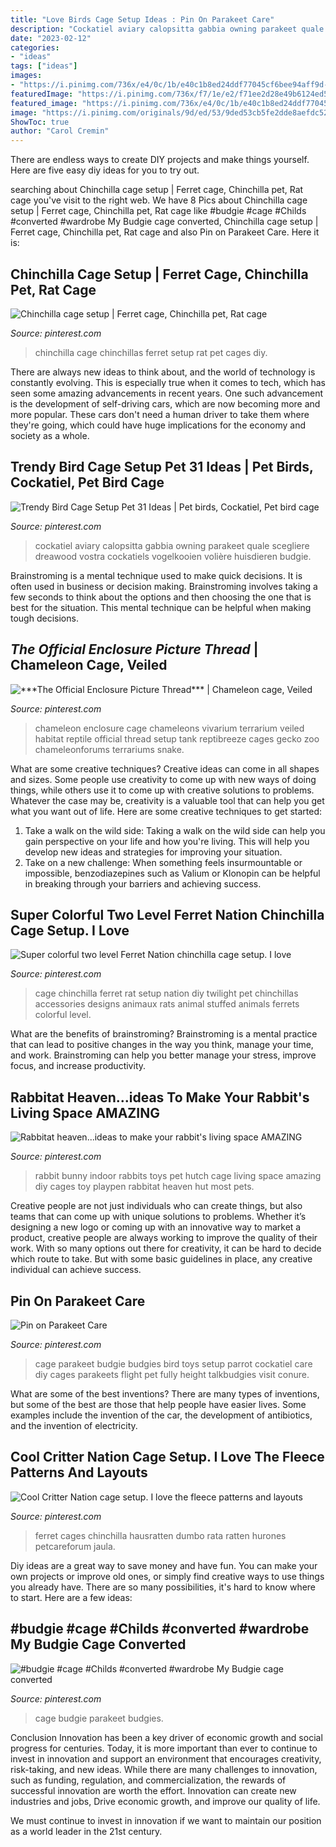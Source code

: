 ```yaml
---
title: "Love Birds Cage Setup Ideas : Pin On Parakeet Care"
description: "Cockatiel aviary calopsitta gabbia owning parakeet quale scegliere dreawood vostra cockatiels vogelkooien volière huisdieren budgie"
date: "2023-02-12"
categories:
- "ideas"
tags: ["ideas"]
images:
- "https://i.pinimg.com/736x/e4/0c/1b/e40c1b8ed24ddf77045cf6bee94aff9d--bunny-room-bunny-hutch.jpg?b=t"
featuredImage: "https://i.pinimg.com/736x/f7/1e/e2/f71ee2d28e49b6124ed5bd00873a0521.jpg"
featured_image: "https://i.pinimg.com/736x/e4/0c/1b/e40c1b8ed24ddf77045cf6bee94aff9d--bunny-room-bunny-hutch.jpg?b=t"
image: "https://i.pinimg.com/originals/9d/ed/53/9ded53cb5fe2dde8aefdc52f97a6d654.jpg"
ShowToc: true
author: "Carol Cremin"
---
```



There are endless ways to create DIY projects and make things yourself. Here are five easy diy ideas for you to try out.

	

		
searching about Chinchilla cage setup | Ferret cage, Chinchilla pet, Rat cage you've visit to the right web. We have 8 Pics about Chinchilla cage setup | Ferret cage, Chinchilla pet, Rat cage like #budgie #cage #Childs #converted #wardrobe My Budgie cage converted, Chinchilla cage setup | Ferret cage, Chinchilla pet, Rat cage and also Pin on Parakeet Care. Here it is:
		
    
## Chinchilla Cage Setup | Ferret Cage, Chinchilla Pet, Rat Cage

<img loading=lazy src="https://i.pinimg.com/736x/b1/70/f4/b170f4bb0a79b9b3c5ab286ccdf455ff--chinchilla-cage-setup-chinchillas.jpg" onerror="this.onerror=null;this.src='https://tse4.mm.bing.net/th?id=OIP.9FERE9MsZiJFfU_xZ9Z61AHaKR&amp;pid=15.1';" alt="Chinchilla cage setup | Ferret cage, Chinchilla pet, Rat cage">

_Source: pinterest.com_

>chinchilla cage chinchillas ferret setup rat pet cages diy. 

	

There are always new ideas to think about, and the world of technology is constantly evolving. This is especially true when it comes to tech, which has seen some amazing advancements in recent years. One such advancement is the development of self-driving cars, which are now becoming more and more popular. These cars don't need a human driver to take them where they're going, which could have huge implications for the economy and society as a whole.

    
## Trendy Bird Cage Setup Pet 31 Ideas | Pet Birds, Cockatiel, Pet Bird Cage

<img loading=lazy src="https://i.pinimg.com/736x/9b/17/66/9b1766cdf981a58fa56a1edc8e989ceb.jpg" onerror="this.onerror=null;this.src='https://tse2.mm.bing.net/th?id=OIP.yKXnEMo2YZ6-epNitaIuWQAAAA&amp;pid=15.1';" alt="Trendy Bird Cage Setup Pet 31 Ideas | Pet birds, Cockatiel, Pet bird cage">

_Source: pinterest.com_

>cockatiel aviary calopsitta gabbia owning parakeet quale scegliere dreawood vostra cockatiels vogelkooien volière huisdieren budgie. 

	

Brainstroming is a mental technique used to make quick decisions. It is often used in business or decision making. Brainstroming involves taking a few seconds to think about the options and then choosing the one that is best for the situation. This mental technique can be helpful when making tough decisions.

    
## ***The Official Enclosure Picture Thread*** | Chameleon Cage, Veiled

<img loading=lazy src="https://i.pinimg.com/originals/9d/ed/53/9ded53cb5fe2dde8aefdc52f97a6d654.jpg" onerror="this.onerror=null;this.src='https://tse2.mm.bing.net/th?id=OIP.0xETTJIDjMAw6OMuFSJFCAHaNL&amp;pid=15.1';" alt="***The Official Enclosure Picture Thread*** | Chameleon cage, Veiled">

_Source: pinterest.com_

>chameleon enclosure cage chameleons vivarium terrarium veiled habitat reptile official thread setup tank reptibreeze cages gecko zoo chameleonforums terrariums snake. 

	

What are some creative techniques?
Creative ideas can come in all shapes and sizes. Some people use creativity to come up with new ways of doing things, while others use it to come up with creative solutions to problems. Whatever the case may be, creativity is a valuable tool that can help you get what you want out of life. Here are some creative techniques to get started: 
1. Take a walk on the wild side: Taking a walk on the wild side can help you gain perspective on your life and how you're living. This will help you develop new ideas and strategies for improving your situation. 
2. Take on a new challenge: When something feels insurmountable or impossible, benzodiazepines such as Valium or Klonopin can be helpful in breaking through your barriers and achieving success.

    
## Super Colorful Two Level Ferret Nation Chinchilla Cage Setup. I Love

<img loading=lazy src="https://i.pinimg.com/736x/19/e5/c7/19e5c7e2966d158db5a5b4314e6ee7ea.jpg" onerror="this.onerror=null;this.src='https://tse4.mm.bing.net/th?id=OIP.hw4WP3tSF_g0mJv0ocJPrgHaJ4&amp;pid=15.1';" alt="Super colorful two level Ferret Nation chinchilla cage setup. I love">

_Source: pinterest.com_

>cage chinchilla ferret rat setup nation diy twilight pet chinchillas accessories designs animaux rats animal stuffed animals ferrets colorful level. 

	

What are the benefits of brainstroming?
Brainstroming is a mental practice that can lead to positive changes in the way you think, manage your time, and work. Brainstroming can help you better manage your stress, improve focus, and increase productivity.

    
## Rabbitat Heaven...ideas To Make Your Rabbit&#039;s Living Space AMAZING

<img loading=lazy src="https://i.pinimg.com/736x/e4/0c/1b/e40c1b8ed24ddf77045cf6bee94aff9d--bunny-room-bunny-hutch.jpg?b=t" onerror="this.onerror=null;this.src='https://tse2.mm.bing.net/th?id=OIP.Qe24I7qxUPdNoSxR0m5pngHaF9&amp;pid=15.1';" alt="Rabbitat heaven...ideas to make your rabbit&#039;s living space AMAZING">

_Source: pinterest.com_

>rabbit bunny indoor rabbits toys pet hutch cage living space amazing diy cages toy playpen rabbitat heaven hut most pets. 

	

Creative people are not just individuals who can create things, but also teams that can come up with unique solutions to problems. Whether it’s designing a new logo or coming up with an innovative way to market a product, creative people are always working to improve the quality of their work. With so many options out there for creativity, it can be hard to decide which route to take. But with some basic guidelines in place, any creative individual can achieve success.

    
## Pin On Parakeet Care

<img loading=lazy src="https://i.pinimg.com/originals/f5/b3/4e/f5b34e1179899531902f9de527588589.jpg" onerror="this.onerror=null;this.src='https://tse1.mm.bing.net/th?id=OIP.Hg7oFAiwGfonAzs14e8IiwHaJ4&amp;pid=15.1';" alt="Pin on Parakeet Care">

_Source: pinterest.com_

>cage parakeet budgie budgies bird toys setup parrot cockatiel care diy cages parakeets flight pet fully height talkbudgies visit conure. 

	

What are some of the best inventions?
There are many types of inventions, but some of the best are those that help people have easier lives. Some examples include the invention of the car, the development of antibiotics, and the invention of electricity.

    
## Cool Critter Nation Cage Setup. I Love The Fleece Patterns And Layouts

<img loading=lazy src="https://i.pinimg.com/736x/f7/1e/e2/f71ee2d28e49b6124ed5bd00873a0521.jpg" onerror="this.onerror=null;this.src='https://tse2.mm.bing.net/th?id=OIP.Pgk3XH-L82-ocF4_oqLmrAHaJ3&amp;pid=15.1';" alt="Cool Critter Nation cage setup. I love the fleece patterns and layouts">

_Source: pinterest.com_

>ferret cages chinchilla hausratten dumbo rata ratten hurones petcareforum jaula. 

	

Diy ideas are a great way to save money and have fun. You can make your own projects or improve old ones, or simply find creative ways to use things you already have. There are so many possibilities, it's hard to know where to start. Here are a few ideas:

    
## #budgie #cage #Childs #converted #wardrobe My Budgie Cage Converted

<img loading=lazy src="https://i.pinimg.com/736x/ac/f9/9f/acf99fb3cb2c22dfdf832d7d667780a7.jpg" onerror="this.onerror=null;this.src='https://tse2.mm.bing.net/th?id=OIP.aqgR8axs4Na7spkByUy0CwHaJ3&amp;pid=15.1';" alt="#budgie #cage #Childs #converted #wardrobe My Budgie cage converted">

_Source: pinterest.com_

>cage budgie parakeet budgies. 

	

Conclusion
Innovation has been a key driver of economic growth and social progress for centuries. Today, it is more important than ever to continue to invest in innovation and support an environment that encourages creativity, risk-taking, and new ideas.
While there are many challenges to innovation, such as funding, regulation, and commercialization, the rewards of successful innovation are worth the effort. Innovation can create new industries and jobs, Drive economic growth, and improve our quality of life.

We must continue to invest in innovation if we want to maintain our position as a world leader in the 21st century.

